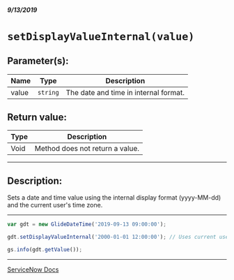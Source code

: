 ##### 9/13/2019
# `setDisplayValueInternal(value)`

## Parameter(s):
| Name | Type | Description |
|---|---|---|
| value | `string` | The date and time in internal format. |

## Return value:
| Type | Description |
|---|---|
| Void | Method does not return a value. |

---

## Description:
Sets a date and time value using the internal display format (yyyy-MM-dd) and the current user's time zone.

---

```js
var gdt = new GlideDateTime('2019-09-13 09:00:00');

gdt.setDisplayValueInternal('2000-01-01 12:00:00'); // Uses current user session time zone (EST)

gs.info(gdt.getValue());
```

---

[ServiceNow Docs](https://developer.servicenow.com/app.do#!/api_doc?v=madrid&id=r_ScopedGlideDateTimeSetDisplayValueInternal_String_value)